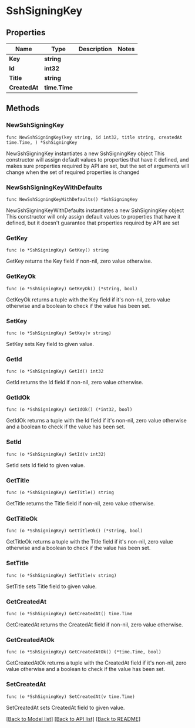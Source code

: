 # SshSigningKey

## Properties

Name | Type | Description | Notes
------------ | ------------- | ------------- | -------------
**Key** | **string** |  | 
**Id** | **int32** |  | 
**Title** | **string** |  | 
**CreatedAt** | **time.Time** |  | 

## Methods

### NewSshSigningKey

`func NewSshSigningKey(key string, id int32, title string, createdAt time.Time, ) *SshSigningKey`

NewSshSigningKey instantiates a new SshSigningKey object
This constructor will assign default values to properties that have it defined,
and makes sure properties required by API are set, but the set of arguments
will change when the set of required properties is changed

### NewSshSigningKeyWithDefaults

`func NewSshSigningKeyWithDefaults() *SshSigningKey`

NewSshSigningKeyWithDefaults instantiates a new SshSigningKey object
This constructor will only assign default values to properties that have it defined,
but it doesn't guarantee that properties required by API are set

### GetKey

`func (o *SshSigningKey) GetKey() string`

GetKey returns the Key field if non-nil, zero value otherwise.

### GetKeyOk

`func (o *SshSigningKey) GetKeyOk() (*string, bool)`

GetKeyOk returns a tuple with the Key field if it's non-nil, zero value otherwise
and a boolean to check if the value has been set.

### SetKey

`func (o *SshSigningKey) SetKey(v string)`

SetKey sets Key field to given value.


### GetId

`func (o *SshSigningKey) GetId() int32`

GetId returns the Id field if non-nil, zero value otherwise.

### GetIdOk

`func (o *SshSigningKey) GetIdOk() (*int32, bool)`

GetIdOk returns a tuple with the Id field if it's non-nil, zero value otherwise
and a boolean to check if the value has been set.

### SetId

`func (o *SshSigningKey) SetId(v int32)`

SetId sets Id field to given value.


### GetTitle

`func (o *SshSigningKey) GetTitle() string`

GetTitle returns the Title field if non-nil, zero value otherwise.

### GetTitleOk

`func (o *SshSigningKey) GetTitleOk() (*string, bool)`

GetTitleOk returns a tuple with the Title field if it's non-nil, zero value otherwise
and a boolean to check if the value has been set.

### SetTitle

`func (o *SshSigningKey) SetTitle(v string)`

SetTitle sets Title field to given value.


### GetCreatedAt

`func (o *SshSigningKey) GetCreatedAt() time.Time`

GetCreatedAt returns the CreatedAt field if non-nil, zero value otherwise.

### GetCreatedAtOk

`func (o *SshSigningKey) GetCreatedAtOk() (*time.Time, bool)`

GetCreatedAtOk returns a tuple with the CreatedAt field if it's non-nil, zero value otherwise
and a boolean to check if the value has been set.

### SetCreatedAt

`func (o *SshSigningKey) SetCreatedAt(v time.Time)`

SetCreatedAt sets CreatedAt field to given value.



[[Back to Model list]](../README.md#documentation-for-models) [[Back to API list]](../README.md#documentation-for-api-endpoints) [[Back to README]](../README.md)


